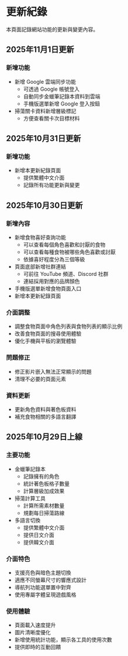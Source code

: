 # 更新紀錄

本頁面記錄網站功能的更新與變更內容。

## 2025年11月1日更新

### 新增功能
- 新增 Google 雲端同步功能
  - 可透過 Google 帳號登入
  - 自動同步金蠟筆記錄本資料到雲端
  - 手機版選單新增 Google 登入按鈕
- 掃蕩關卡資料新增層級標記
  - 方便查看關卡次目標材料

## 2025年10月31日更新

### 新增功能
- 新增本更新紀錄頁面
  - 提供繁體中文介面
  - 記錄所有功能更新與變更

## 2025年10月30日更新

### 新增內容
- 新增食物喜好查詢功能
  - 可以查看每個角色喜歡和討厭的食物
  - 可以查看每種食物被哪些角色喜歡或討厭
  - 依據喜好程度分為三個等級
- 頁面底部新增社群連結
  - 可前往 YouTube 頻道、Discord 社群
  - 連結採用對應的品牌顏色
- 手機版選單新增食物頁面入口
- 新增本更新紀錄頁面

### 介面調整
- 調整食物頁面中角色列表與食物列表的顯示比例
- 改善食物頁面的搜尋使用體驗
- 優化手機與平板的瀏覽體驗

### 問題修正
- 修正影片嵌入無法正常顯示的問題
- 清理不必要的頁面元素

### 資料更新
- 更新角色資料與著色板資料
- 補充食物相關的多語言翻譯

## 2025年10月29日上線

### 主要功能
- 金蠟筆記錄本
  - 記錄擁有的角色
  - 統計著色板格子數量
  - 計算層級加成效果
- 掃蕩計算工具
  - 計算所需素材數量
  - 規劃每日掃蕩路線
- 多語言切換
  - 提供繁體中文介面
  - 提供日文介面
  - 提供韓文介面

### 介面特色
- 支援亮色與暗色主題切換
- 適應不同螢幕尺寸的響應式設計
- 導航列功能選單置中對齊
- 使用專屬字體呈現遊戲風格

### 使用體驗
- 頁面載入速度提升
- 圖片清晰度優化
- 新增使用統計功能，顯示各工具的使用次數
- 提供即時的互動回饋


